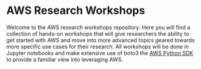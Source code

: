 # AWS Research Workshops

Welcome to the AWS research workshops repository. Here you will find a collection of hands-on workshops that will give researchers the ability to get started with AWS and move into more advanced topics geared towards more specific use cases for their research. All workshops will be done in Jupyter notebooks and make extensive use of boto3 the [AWS Python SDK](https://aws.amazon.com/sdk-for-python/) to provide a familiar view into leveraging AWS.
